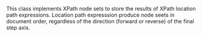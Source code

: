 This class implements XPath node sets to store the results of XPath location path expressions. Location path expresssion produce node seets in document order, regardless of the direction (forward or reverse) of the final step axis.